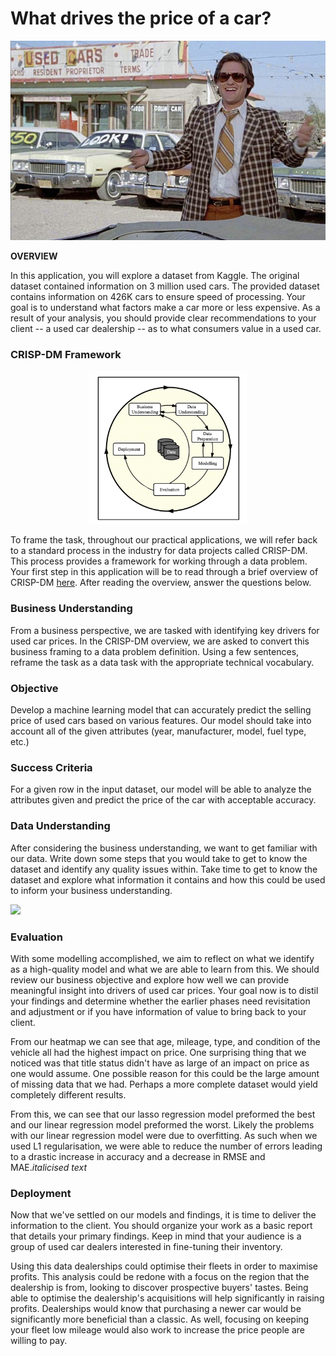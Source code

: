 # What drives the price of a car?

![](images/kurt.jpeg)

**OVERVIEW**

In this application, you will explore a dataset from Kaggle. The original dataset contained information on 3 million used cars. The provided dataset contains information on 426K cars to ensure speed of processing.  Your goal is to understand what factors make a car more or less expensive.  As a result of your analysis, you should provide clear recommendations to your client -- a used car dealership -- as to what consumers value in a used car.

### CRISP-DM Framework

<center>
    <img src = images/crisp.png width = 50%/>
</center>


To frame the task, throughout our practical applications, we will refer back to a standard process in the industry for data projects called CRISP-DM.  This process provides a framework for working through a data problem.  Your first step in this application will be to read through a brief overview of CRISP-DM [here](https://mo-pcco.s3.us-east-1.amazonaws.com/BH-PCMLAI/module_11/readings_starter.zip).  After reading the overview, answer the questions below.

### Business Understanding

From a business perspective, we are tasked with identifying key drivers for used car prices.  In the CRISP-DM overview, we are asked to convert this business framing to a data problem definition.  Using a few sentences, reframe the task as a data task with the appropriate technical vocabulary.

### Objective
Develop a machine learning model that can accurately predict the selling price of used cars based on various features. Our model should take into account all of the given attributes (year, manufacturer, model, fuel type, etc.)

### Success Criteria
For a given row in the input dataset, our model will be able to analyze the attributes given and predict the price of the car with acceptable accuracy.

### Data Understanding

After considering the business understanding, we want to get familiar with our data.  Write down some steps that you would take to get to know the dataset and identify any quality issues within.  Take time to get to know the dataset and explore what information it contains and how this could be used to inform your business understanding.

![](images/download.jpeg)

### Evaluation

With some modelling accomplished, we aim to reflect on what we identify as a high-quality model and what we are able to learn from this.  We should review our business objective and explore how well we can provide meaningful insight into drivers of used car prices.  Your goal now is to distil your findings and determine whether the earlier phases need revisitation and adjustment or if you have information of value to bring back to your client.

From our heatmap we can see that age, mileage, type, and condition of the vehicle all had the highest impact on price. One surprising thing that we noticed was that title status didn't have as large of an impact on price as one would assume. One possible reason for this could be the large amount of missing data that we had. Perhaps a more complete dataset would yield completely different results.

From this, we can see that our lasso regression model preformed the best and our linear regression model preformed the worst. Likely the problems with our linear regression model were due to overfitting. As such when we used L1 regularisation, we were able to reduce the number of errors leading to a drastic increase in accuracy and a decrease in RMSE and MAE.*italicised text*

### Deployment

Now that we've settled on our models and findings, it is time to deliver the information to the client.  You should organize your work as a basic report that details your primary findings.  Keep in mind that your audience is a group of used car dealers interested in fine-tuning their inventory.

Using this data dealerships could optimise their fleets in order to maximise profits. This analysis could be redone with a focus on the region that the dealership is from, looking to discover prospective buyers' tastes. Being able to optimise the dealership's acquisitions will help significantly in raising profits. Dealerships would know that purchasing a newer car would be significantly more beneficial than a classic. As well, focusing on keeping your fleet low mileage would also work to increase the price people are willing to pay.


